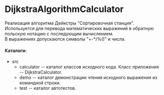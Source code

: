 # DijkstraAlgorithmCalculator
Реализация алгоритма Дейкстры "Сортировочная станция".</br>
Используется для перевода математических выражений в обратную польскую нотацию с последующим вычислением.</br>
В выражениях допускаются символы "+-*/%()" и числа. 

#### Каталоги:
- src
    - calculator -- каталог классов исходного кода. Класс приложения -- DijkstraCalculator.
    - demo -- каталог демонстрации чтения исходного выражения из командной строки.
    - test -- каталог автотестов.
